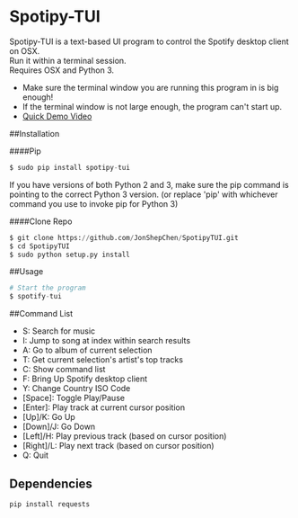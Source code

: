 # Spotipy-TUI 
Spotipy-TUI is a text-based UI program to control the Spotify desktop client on OSX. <br>
Run it within a terminal session. <br>
Requires OSX and Python 3. <br>

* Make sure the terminal window you are running this program in is big enough! 
* If the terminal window is not large enough, the program can't start up.
* [Quick Demo Video](https://www.youtube.com/watch?v=BYVSOE8mjWs)

##Installation

####Pip
```python
$ sudo pip install spotipy-tui
```
If you have versions of both Python 2 and 3, make sure the pip command is pointing to the correct Python 3 version. 
(or replace 'pip' with whichever command you use to invoke pip for Python 3)

####Clone Repo
```python 
$ git clone https://github.com/JonShepChen/SpotipyTUI.git
$ cd SpotipyTUI
$ sudo python setup.py install
```

##Usage 
```python 
# Start the program
$ spotify-tui
```
##Command List
* S: Search for music
* I: Jump to song at index within search results
* A: Go to album of current selection
* T: Get current selection's artist's top tracks
* C: Show command list
* F: Bring Up Spotify desktop client
* Y: Change Country ISO Code
* [Space]: Toggle Play/Pause
* [Enter]: Play track at current cursor position
* [Up]/K: Go Up
* [Down]/J: Go Down
* [Left]/H: Play previous track (based on cursor position)
* [Right]/L: Play next track (based on cursor position)
* Q: Quit

## Dependencies 
```bash
pip install requests
```
